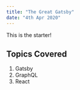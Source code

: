 ```yaml
---
title: "The Great Gatsby"
date: "4th Apr 2020"
---
```

This is the starter!

## Topics Covered

1. Gatsby
2. GraphQL
3. React